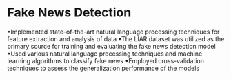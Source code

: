 # Fake News Detection

•Implemented state-of-the-art natural language processing techniques for feature extraction and analysis of data
•The LIAR dataset was utilized as the primary source for training and evaluating the fake news detection model
•Used various natural language processing techniques and machine learning algorithms to classify fake news
•Employed cross-validation techniques to assess the generalization performance of the models
